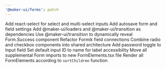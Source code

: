 ```yaml
---
'@maker-ui/forms': patch
---
```


Add react-select for select and multi-select inputs
Add autosave form and field settings
Add @maker-ui/loaders and @maker-ui/transition as dependencies
Use @maker-ui/transition to dynamically reveal Form.Success component
Refactor Formik field connections
Combine radio and checkbox components into shared architecture
Add password toggle to Input field
Set default input ID to name for label accessibility
Move all supplemental Form imports to new FormElements.tsx file
Render all FormElements according to `sortChildren` function
